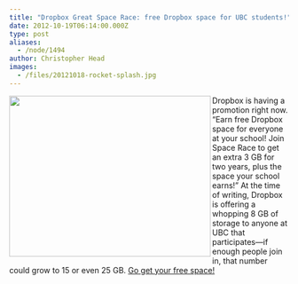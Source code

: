 ```yaml
---
title: "Dropbox Great Space Race: free Dropbox space for UBC students!"
date: 2012-10-19T06:14:00.000Z
type: post
aliases:
  - /node/1494
author: Christopher Head
images:
  - /files/20121018-rocket-splash.jpg
---
```


<div class="field field-name-body field-type-text-with-summary field-label-hidden"><div class="field-items"><div class="field-item even"><p><img src="/files/20121018-rocket-splash.jpg" width="363" height="290" alt="" align="left"></p>
<p>Dropbox is having a promotion right now. &#x201C;Earn free Dropbox space for everyone at your school! Join Space Race to get an extra 3 GB for two years, plus the space your school earns!&#x201D; At the time of writing, Dropbox is offering a whopping 8 GB of storage to anyone at UBC that participates&#x2014;if enough people join in, that number could grow to 15 or even 25 GB. <a href="https://dropbox.com/spacerace">Go get your free space!</a></p>
</div></div></div>    <footer>
          </footer>
